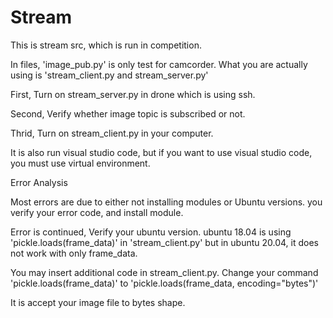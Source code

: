 # Stream

This is stream src, which is run in competition.

In files, 'image_pub.py' is only test for camcorder. What you are actually using is 'stream_client.py and stream_server.py'

First, Turn on stream_server.py in drone which is using ssh.

Second, Verify whether image topic is subscribed or not.

Thrid, Turn on stream_client.py in your computer.


It is also run visual studio code, but if you want to use visual studio code, you must use virtual environment.






Error Analysis

Most errors are due to either not installing modules or Ubuntu versions. you verify your error code, and install module.

Error is continued, Verify your ubuntu version. ubuntu 18.04 is using 'pickle.loads(frame_data)' in 'stream_client.py' but in ubuntu 20.04, it does not work with only frame_data. 

You may insert additional code in stream_client.py. Change your command 'pickle.loads(frame_data)' to 'pickle.loads(frame_data, encoding="bytes")'

It is accept your image file to bytes shape.
